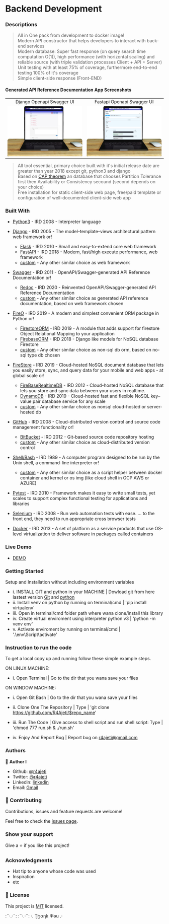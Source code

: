 # Backend Development

### Descriptions
> All in One pack from development to docker image! \
Modern API constructor that helps developers to interact with back-end services \
Modern database: Super fast response (on query search time computation O(1)), high performance (with horizontal scaling) and reliable source (with triple validation processes Client + API + Server) \
Unit testing with at least 75% of coverage, furthermore end-to-end testing 100% of it's coverage \
Simple client-side response (Front-END)

#### Generated API Reference Documentation App Screenshots

<table>
  <tr>
    <td align="center">Django Openapi Swagger UI</td>
     <td align="center">Fastapi Openapi Swagger UI</td>
  </tr>
  <tr>
    <td><img src="images/app_screenshot.png" width="100%" title="Django Swagger UI"></td>
    <td><img src="images/app_screenshot_2.png" width="100%" title="Fastapi Openapi Swagger UI"></td>
  </tr>
 </table>




> All tool essential, primary choice built with it's initial release date are greater than year 2018 except git, python3 and django \
Based on [CAP theorem](https://en.wikipedia.org/wiki/CAP_theorem) an database that chooses Partition Tolerance first then Availability or Consistency secound (second depends on your choice) \
Free installation for static client-side web page, free/paid template or configuration of well-documented client-side web app


### Built With

- [Python3](https://www.python.org/downloads/) - IRD 2008 - Interpreter language
- [Django](https://www.djangoproject.com/download/) - IRD 2005 - The model–template–views architectural pattern web framework  or!
   - [Flask](https://flask.palletsprojects.com/en/2.0.x/installation/) - IRD 2010 -  Small and easy-to-extend core web framework
   - [FastAPI](https://fastapi.tiangolo.com/) -  IRD 2018 - Modern, fast/high execute performance, web framework
   - [custom](#) - Any other similar choice as web framework
 
- [Swagger](https://data.nav.no/digdir-api/docs) - IRD 2011 - OpenAPI/Swagger-generated API Reference Documentation  or!
   - [Redoc](https://github.com/Redocly/redoc) - IRD 2020 - Reinvented OpenAPI/Swagger-generated API Reference Documentation
   - [custom](#) - Any other similar choice as generated API reference documentation, based on web framework chosen

-  [FireO](https://octabyte.io/FireO/quick-start/) - IRD 2019 - A modern and simplest convenient ORM package in Python  or!
   - [FirestoreORM](https://pypi.org/project/firestore-orm/) - IRD 2019 - A module that adds support for firestore Object Relational Mapping to your application
   - [FirebaseORM](https://pypi.org/project/firebase-orm/) - IRD 2018 - Django like models for NoSQL database Firestore
   - [custom](#) - Any other similar choice as non-sql db orm, based on no-sql type db chosen
- [FireStore](https://firebase.google.com/docs/firestore) - IRD 2019 - Cloud-hosted NoSQL document database that lets you easily store, sync, and query data for your mobile and web apps - at global scale  or!
   - [FireBaseRealtimeDB](https://firebase.google.com/docs/database) - IRD 2012 - Cloud-hosted NoSQL database that lets you store and sync data between your users in realtime.
   - [DynamoDB](https://aws.amazon.com/dynamodb/) - IRD 2019 - Cloud-hosted fast and flexible NoSQL key–value pair database service for any scale
   - [custom](#) - Any other similar choice as nonsql cloud-hosted or server-hosted db

- [GitHub](https://github.com/) - IRD 2008 - Cloud-distributed version control and source code management functionality  or!
   - [BitBucket](https://bitbucket.org/product) - IRD 2012 - Git-based source code repository hosting
   - [custom](#) - Any other similar choice as cloud-distributed version control

- [Shell/Bash](https://en.wikipedia.org/wiki/Unix_shell) - IRD 1989 - A computer program designed to be run by the Unix shell, a command-line interpreter  or!
   - [custom](#) - Any other similar choice as a script helper between docker container and kernel or os img (like cloud shell in GCP AWS or AZURE)
-  [Pytest](https://pypi.org/project/pytest) - IRD 2010 - Framework makes it easy to write small tests, yet scales to support complex functional testing for applications and libraries
-  [Selenium](https://pypi.org/project/selenium/) - IRD 2008 - Run web automation tests with ease. ... to the front end, they need to run appropriate cross browser tests
-  [Docker](https://docs.docker.com/engine/reference/commandline/config/) - IRD 2013 - A set of platform as a service products that use OS-level virtualization to deliver software in packages called containers

### Live Demo

- [DEMO](#)

### Getting Started

Setup and Installation without including environment variables

- i. INSTALL GIT and python in your MACHINE | Dowload git from here lastest version [Git](https://git-scm.com/downloads) and [python](https://www.python.org/downloads/)
- ii. Install venv on python by running on terminal/cmd | 'pip install virtualenv'
- iii. Open in terminal/cmd folder path where wana clone/install this library
- iv. Create virtual enviroment using interpreter python v3 | 'python -m venv env'
- v. Activate enviroment by running on terminal/cmd | '.\env\Script\activate'



### Instruction to run the code

To get a local copy up and running follow these simple example steps.

ON LINUX MACHINE:
- i. Open Terminal | Go to the dir that you wana save your files

ON WINDOW MACHINE:
- i. Open Git Bash | Go to the dir that you wana save your files

- ii. Clone One The Repository | Type | 'git clone https://github.com/R4Ajeti/$repo_name'
- iii. Run The Code | Give access to shell script and run shell script:  Type | 'chmod 777 run.sh & ./run.sh'
- iv. Enjoy And Report Bug | Report bug on r4ajeti@gmail.com

### Authors

👤 **Author I**

- Github: [@r4ajeti](https://github.com/r4ajeti)
- Twitter: [@r4ajeti](https://twitter.com/r4ajeti)
- Linkedin: [linkedin](https://www.linkedin.com/in/r4ajeti/)
- Email: [Gmail](mailto:r4ajeti@gmail.com)

###  🤝 Contributing

Contributions, issues and feature requests are welcome!

Feel free to check the [issues page](/../../issues).

### Show your support

Give a ⭐️ if you like this project!

### Acknowledgments

- Hat tip to anyone whose code was used
- Inspiration
- etc

### 📝 License

This project is [MIT](/../../blob/main/LICENSE) licensed.


:¨·.·¨: :¨·.·¨: ·. ƮϦαɳk Ψөu .·

